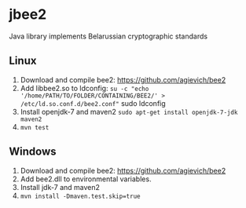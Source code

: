 # jbee2
Java library implements Belarussian cryptographic standards  
## Linux  
1. Download and compile  bee2: https://github.com/agievich/bee2  
2. Add libbee2.so to ldconfig:
	```su -c "echo '/home/PATH/TO/FOLDER/CONTAINING/BEE2/' >  /etc/ld.so.conf.d/bee2.conf"```
	sudo ldconfig  
3. Install openjdk-7 and maven2 ```sudo apt-get install openjdk-7-jdk maven2```  
4. ```mvn test```  
## Windows  
1. Download and compile  bee2: https://github.com/agievich/bee2  
2. Add bee2.dll to environmental variables.  
3. Install jdk-7 and maven2   
4. ```mvn install -Dmaven.test.skip=true```  
